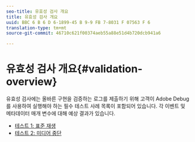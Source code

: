 ```yaml
---
seo-title: 유효성 검사 개요
title: 유효성 검사 개요
uuid: BBC 6 B 6 D 6-1899-45 B 9-9 FB 7-8031 F 07563 F 6
translation-type: tm+mt
source-git-commit: 46710c621f00374aeb55a88e51d4b720dcb941a6

---
```



# 유효성 검사 개요{#validation-overview}

유효성 검사에는 올바른 구현을 검증하는 로그를 제출하기 위해 고객이 Adobe Debug를 사용하여 실행해야 하는 필수 테스트 사례 목록이 포함되어 있습니다.
각 이벤트 및 메타데이터 매개 변수에 대해 예상 결과가 있습니다.

* [테스트 1: 표준 재생](test1-standard-playback.md)
* [테스트 2: 미디어 중단](test2-media-interrupt.md)
